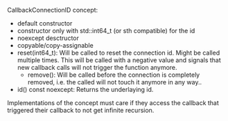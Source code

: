 CallbackConnectionID concept:

 - default constructor
 - constructor only with std::int64_t (or sth compatible) for the id
 - noexcept desctructor
 - copyable/copy-assignable
 - reset(int64_t): Will be called to reset the connection id.
 	Might be called multiple times. This will be called with a negative value and
 	signals that new callback calls will not trigger the function anymore.
	- remove(): Will be called before the connection is completely removed, i.e.
		the called will not touch it anymore in any way..
 - id() const noexcept: Returns the underlaying id.

 Implementations of the concept must care if they access the callback that triggered
 their callback to not get infinite recursion.
